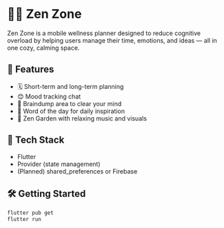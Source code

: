 # 🧘‍♀️ Zen Zone

Zen Zone is a mobile wellness planner designed to reduce cognitive overload by helping users manage their time, emotions, and ideas — all in one cozy, calming space.

## 🌟 Features
- 🗓️ Short-term and long-term planning
- 😊 Mood tracking chat
- 🧠 Braindump area to clear your mind
- 📖 Word of the day for daily inspiration
- 🌿 Zen Garden with relaxing music and visuals

## 🚀 Tech Stack
- Flutter
- Provider (state management)
- (Planned) shared_preferences or Firebase

## 🛠️ Getting Started
```bash
flutter pub get
flutter run
